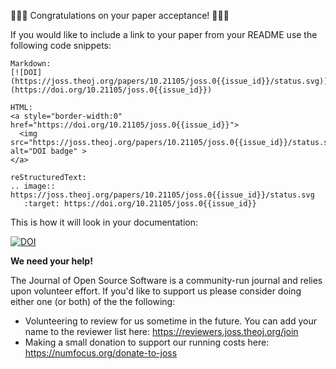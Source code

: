 :tada::tada::tada: Congratulations on your paper acceptance! :tada::tada::tada:

If you would like to include a link to your paper from your README use the following code snippets:

```
Markdown:
[![DOI](https://joss.theoj.org/papers/10.21105/joss.0{{issue_id}}/status.svg)](https://doi.org/10.21105/joss.0{{issue_id}})

HTML:
<a style="border-width:0" href="https://doi.org/10.21105/joss.0{{issue_id}}">
  <img src="https://joss.theoj.org/papers/10.21105/joss.0{{issue_id}}/status.svg" alt="DOI badge" >
</a>

reStructuredText:
.. image:: https://joss.theoj.org/papers/10.21105/joss.0{{issue_id}}/status.svg
   :target: https://doi.org/10.21105/joss.0{{issue_id}}
```
This is how it will look in your documentation:

[![DOI](https://joss.theoj.org/papers/10.21105/joss.0{{issue_id}}/status.svg)](https://doi.org/10.21105/joss.0{{issue_id}})

**We need your help!**

The Journal of Open Source Software is a community-run journal and relies upon volunteer effort. If you'd like to support us please consider doing either one (or both) of the the following:

- Volunteering to review for us sometime in the future. You can add your name to the reviewer list here: https://reviewers.joss.theoj.org/join
- Making a small donation to support our running costs here: https://numfocus.org/donate-to-joss
